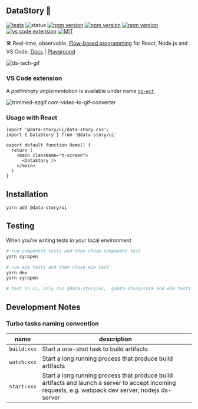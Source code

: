 ## DataStory :dizzy:

[![tests](https://github.com/ajthinking/data-story/actions/workflows/test.yml/badge.svg)](https://github.com/ajthinking/data-story/actions/workflows/test.yml)
![status](https://img.shields.io/badge/status-unstable-yellow)
[![npm version](https://img.shields.io/npm/v/@data-story/core?label=core&color=green)](https://www.npmjs.com/package/@data-story/core)
[![npm version](https://img.shields.io/npm/v/@data-story/ui?label=ui&color=green)](https://www.npmjs.com/package/@data-story/ui)
[![npm version](https://img.shields.io/npm/v/@data-story/nodejs?label=nodejs&color=green)](https://www.npmjs.com/package/@data-story/nodejs)
[![vs code extension](https://vsmarketplacebadges.dev/version/ajthinking.ds-ext.svg)](https://marketplace.visualstudio.com/items?itemName=ajthinking.ds-ext)
[![MIT](https://img.shields.io/badge/license-MIT-blue)](https://opensource.org/license/mit)

🛠️ Real-time, observable, [Flow-based programming](http://en.wikipedia.org/wiki/Flow-based_programming) for React,
Node.js and VS Code. <a href="https://datastory.dev" target="_blank">Docs</a>
| <a href="https://datastory.dev/playground" target="_blank">Playground</a>

![ds-tech-gif](https://github.com/user-attachments/assets/d2dbbdda-8757-43b1-a749-c24646e3d315)

### VS Code extension

A _preliminary implementation_ is available under name [
`ds-ext`](https://marketplace.visualstudio.com/items?itemName=ajthinking.ds-ext).

![trimmed-ezgif com-video-to-gif-converter](https://github.com/user-attachments/assets/0941a210-252a-4c23-9309-f115b7c212e0)

### Usage with React

```tsx
import '@data-story/ui/data-story.css';
import { DataStory } from '@data-story/ui'

export default function Home() {
  return (
    <main className="h-screen">
      <DataStory />
    </main>
  )
}
```

## Installation

```bash
yarn add @data-story/ui
```

## Testing

When you're writing tests in your local environment

```bash 
# run component tests and then chose component test
yarn cy:open

# run e2e tests and then chose e2e test
yarn dev
yarn cy:open

# test on ci, only run @data-story/ui,  @data-story/core and e2e tests
````

## Development Notes

### Turbo tasks naming convention

| name        | description                                                                                                                                          |
|-------------|------------------------------------------------------------------------------------------------------------------------------------------------------|
| `build:xxx` | Start a one-shot task to build artifacts                                                                                                             |
| `watch:xxx` | Start a long running process that produce build artifacts                                                                                            |
| `start:xxx` | Start a long running process that produce build artifacts and launch a server to accept incoming requests, e.g. webpack dev server, nodejs ds-server |
